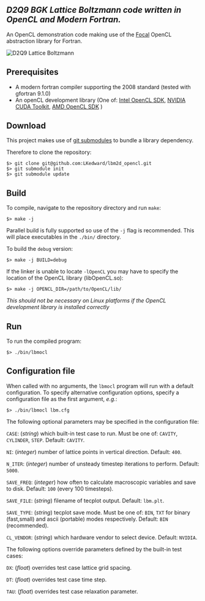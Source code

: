 ## *D2Q9 BGK Lattice Boltzmann code written in OpenCL and Modern Fortran.*

An OpenCL demonstration code making use of the [Focal](https://github.com/LKedward/focal) OpenCL abstraction library for Fortran.

![D2Q9 Lattice Boltzmann](https://raw.githubusercontent.com/LKedward/lbm2d_opencl/master/cylinder_flow.gif "D2Q9 Lattice Boltzmann")


## Prerequisites

- A modern fortran compiler supporting the 2008 standard (tested with gfortran 9.1.0)
- An openCL development library (One of:
[Intel OpenCL SDK](https://software.intel.com/en-us/opencl-sdk), 
[NVIDIA CUDA Toolkit](https://developer.nvidia.com/cuda-downloads), 
[AMD OpenCL SDK](https://github.com/GPUOpen-LibrariesAndSDKs/OCL-SDK/releases) )


## Download

This project makes use of [git submodules](https://git-scm.com/book/en/v2/Git-Tools-Submodules) to bundle a library dependency.

Therefore to clone the repository:

```shell
$> git clone git@github.com:LKedward/lbm2d_opencl.git
$> git submodule init
$> git submodule update
```

## Build

To compile, navigate to the repository directory and run `make`:

```shell
$> make -j
```

Parallel build is fully supported so use of the `-j` flag is recommended.
This will place executables in the `./bin/` directory.

To build the `debug` version:

```shell
$> make -j BUILD=debug
```

If the linker is unable to locate `-lOpenCL` you may have to specify the location of the OpenCL library (libOpenCL.so):

```shell
$> make -j OPENCL_DIR=/path/to/OpenCL/lib/
```
*This should not be necessary on Linux platforms if the OpenCL development library is installed correctly*


## Run

To run the compiled program:

```shell
$> ./bin/lbmocl
```

## Configuration file

When called with no arguments, the `lbmocl` program will run with a default configuration.
To specify alternative configuration options, specify a configuration file as the first argument, *e.g.*:

```shell
$> ./bin/lbmocl lbm.cfg
```

The following optional parameters may be specified in the configuration file:

`CASE`: (*string*) which built-in test case to run. Must be one of: `CAVITY`, `CYLINDER`, `STEP`. Default: `CAVITY`.

`NI`: (*integer*) number of lattice points in vertical direction. Default: `400`.

`N_ITER`: (*integer*) number of unsteady timestep iterations to perform. Default: `5000`.

`SAVE_FREQ`: (*integer*) how often to calculate macroscopic variables and save to disk. Default: `100` (every 100 timesteps).

`SAVE_FILE`: (*string*) filename of tecplot output. Default: `lbm.plt`.

`SAVE_TYPE`: (*string*) tecplot save mode. Must be one of: `BIN`, `TXT` for binary (fast,small) and ascii (portable) modes respectively. Default: `BIN` (recommended).

`CL_VENDOR`: (*string*) which hardware vendor to select device. Default: `NVIDIA`.



The following options override parameters defined by the built-in test cases:

`DX`: (*float*) overrides test case lattice grid spacing.

`DT`: (*float*) overrides test case time step.

`TAU`: (*float*) overrides test case relaxation parameter.



